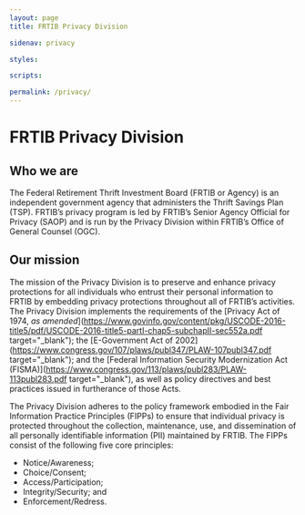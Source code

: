 ```yaml
---
layout: page
title: FRTIB Privacy Division

sidenav: privacy

styles:

scripts:

permalink: /privacy/
---
```

# FRTIB Privacy Division

## Who we are

The Federal Retirement Thrift Investment Board (FRTIB or Agency) is an independent government agency that administers the Thrift Savings Plan (TSP). FRTIB’s privacy program is led by FRTIB’s Senior Agency Official for Privacy (SAOP) and is run by the Privacy Division within FRTIB’s Office of General Counsel (OGC).

## Our mission

The mission of the Privacy Division is to preserve and enhance privacy protections for all individuals who entrust their personal information to FRTIB by embedding privacy protections throughout all of FRTIB’s activities. The Privacy Division implements the requirements of the [Privacy Act of 1974, *as amended*](https://www.govinfo.gov/content/pkg/USCODE-2016-title5/pdf/USCODE-2016-title5-partI-chap5-subchapII-sec552a.pdf target="\_blank"); the [E-Government Act of 2002](https://www.congress.gov/107/plaws/publ347/PLAW-107publ347.pdf target="\_blank"); and the [Federal Information Security Modernization Act (FISMA)](https://www.congress.gov/113/plaws/publ283/PLAW-113publ283.pdf target="\_blank"), as well as policy directives and best practices issued in furtherance of those Acts.

The Privacy Division adheres to the policy framework embodied in the Fair Information Practice Principles (FIPPs) to ensure that individual privacy is protected throughout the collection, maintenance, use, and dissemination of all personally identifiable information (PII) maintained by FRTIB. The FIPPs consist of the following five core principles:

- Notice/Awareness;
- Choice/Consent;
- Access/Participation;
- Integrity/Security; and
- Enforcement/Redress.

<!-- CONTENT END -->

